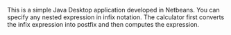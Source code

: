 This is a simple Java Desktop application developed in Netbeans. You can specify any nested expression in infix notation. The calculator first converts the infix expression into postfix and then computes the expression.